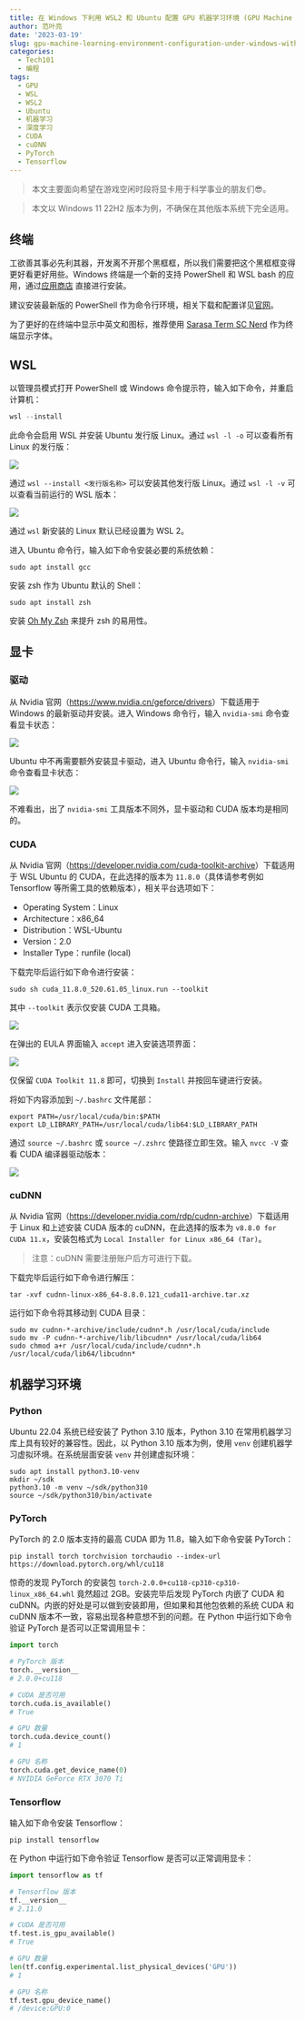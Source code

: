 ```yaml
---
title: 在 Windows 下利用 WSL2 和 Ubuntu 配置 GPU 机器学习环境 (GPU Machine Leanring Environment Configuration under Windows with WSL2 and Ubuntu)
author: 范叶亮
date: '2023-03-19'
slug: gpu-machine-learning-environment-configuration-under-windows-with-wsl2-and-ubuntu
categories:
  - Tech101
  - 编程
tags:
  - GPU
  - WSL
  - WSL2
  - Ubuntu
  - 机器学习
  - 深度学习
  - CUDA
  - cuDNN
  - PyTorch
  - Tensorflow
---
```


> 本文主要面向希望在游戏空闲时段将显卡用于科学事业的朋友们😎。

> 本文以 Windows 11 22H2 版本为例，不确保在其他版本系统下完全适用。

## 终端

工欲善其事必先利其器，开发离不开那个黑框框，所以我们需要把这个黑框框变得更好看更好用些。Windows 终端是一个新的支持 PowerShell 和 WSL bash 的应用，通过[应用商店](https://aka.ms/terminal) 直接进行安装。

建议安装最新版的 PowerShell 作为命令行环境，相关下载和配置详见[官网](https://learn.microsoft.com/zh-cn/powershell/)。

为了更好的在终端中显示中英文和图标，推荐使用 [Sarasa Term SC Nerd](https://github.com/laishulu/Sarasa-Term-SC-Nerd) 作为终端显示字体。

## WSL

以管理员模式打开 PowerShell 或 Windows 命令提示符，输入如下命令，并重启计算机：

```powershell
wsl --install
```

此命令会启用 WSL 并安装 Ubuntu 发行版 Linux。通过 `wsl -l -o` 可以查看所有 Linux 的发行版：

![](/images/cn/2023-03-19-gpu-machine-learning-environment-configuration-under-windows-with-wsl2-and-ubuntu/wsl-linux-distributions.png)

通过 `wsl --install <发行版名称>` 可以安装其他发行版 Linux。通过 `wsl -l -v` 可以查看当前运行的 WSL 版本：

![](/images/cn/2023-03-19-gpu-machine-learning-environment-configuration-under-windows-with-wsl2-and-ubuntu/wsl-running.png)

通过 `wsl` 新安装的 Linux 默认已经设置为 WSL 2。

进入 Ubuntu 命令行，输入如下命令安装必要的系统依赖：

```shell
sudo apt install gcc
```

安装 zsh 作为 Ubuntu 默认的 Shell：

```shell
sudo apt install zsh
```

安装 [Oh My Zsh](https://ohmyz.sh/) 来提升 zsh 的易用性。

## 显卡

### 驱动

从 Nvidia 官网（<https://www.nvidia.cn/geforce/drivers>）下载适用于 Windows 的最新驱动并安装。进入 Windows 命令行，输入 `nvidia-smi` 命令查看显卡状态：

![](/images/cn/2023-03-19-gpu-machine-learning-environment-configuration-under-windows-with-wsl2-and-ubuntu/nvidia-smi-windows.png)

Ubuntu 中不再需要额外安装显卡驱动，进入 Ubuntu 命令行，输入 `nvidia-smi` 命令查看显卡状态：

![](/images/cn/2023-03-19-gpu-machine-learning-environment-configuration-under-windows-with-wsl2-and-ubuntu/nvidia-smi-ubuntu.png)

不难看出，出了 `nvidia-smi` 工具版本不同外，显卡驱动和 CUDA 版本均是相同的。

### CUDA

从 Nvidia 官网（<https://developer.nvidia.com/cuda-toolkit-archive>）下载适用于 WSL Ubuntu 的 CUDA，在此选择的版本为 `11.8.0`（具体请参考例如 Tensorflow 等所需工具的依赖版本），相关平台选项如下：

- Operating System：Linux
- Architecture：x86_64
- Distribution：WSL-Ubuntu
- Version：2.0
- Installer Type：runfile (local)

下载完毕后运行如下命令进行安装：

```shell
sudo sh cuda_11.8.0_520.61.05_linux.run --toolkit
```

其中 `--toolkit` 表示仅安装 CUDA 工具箱。

![](/images/cn/2023-03-19-gpu-machine-learning-environment-configuration-under-windows-with-wsl2-and-ubuntu/cuda-installation-eula.png)

在弹出的 EULA 界面输入 `accept` 进入安装选项界面：

![](/images/cn/2023-03-19-gpu-machine-learning-environment-configuration-under-windows-with-wsl2-and-ubuntu/cuda-installation-options.png)

仅保留 `CUDA Toolkit 11.8` 即可，切换到 `Install` 并按回车键进行安装。

将如下内容添加到 `~/.bashrc` 文件尾部：

```shell
export PATH=/usr/local/cuda/bin:$PATH
export LD_LIBRARY_PATH=/usr/local/cuda/lib64:$LD_LIBRARY_PATH
```

通过 `source ~/.bashrc` 或 `source ~/.zshrc` 使路径立即生效。输入 `nvcc -V` 查看 CUDA 编译器驱动版本：

![](/images/cn/2023-03-19-gpu-machine-learning-environment-configuration-under-windows-with-wsl2-and-ubuntu/nvcc-version.png)

### cuDNN

从 Nvidia 官网（<https://developer.nvidia.com/rdp/cudnn-archive>）下载适用于 Linux 和上述安装 CUDA 版本的 cuDNN，在此选择的版本为 `v8.8.0 for CUDA 11.x`，安装包格式为 `Local Installer for Linux x86_64 (Tar)`。

> 注意：cuDNN 需要注册账户后方可进行下载。

下载完毕后运行如下命令进行解压：

```shell
tar -xvf cudnn-linux-x86_64-8.8.0.121_cuda11-archive.tar.xz
```

运行如下命令将其移动到 CUDA 目录：

```
sudo mv cudnn-*-archive/include/cudnn*.h /usr/local/cuda/include
sudo mv -P cudnn-*-archive/lib/libcudnn* /usr/local/cuda/lib64 
sudo chmod a+r /usr/local/cuda/include/cudnn*.h /usr/local/cuda/lib64/libcudnn*
```

## 机器学习环境

### Python

Ubuntu 22.04 系统已经安装了 Python 3.10 版本，Python 3.10 在常用机器学习库上具有较好的兼容性。因此，以 Python 3.10 版本为例，使用 `venv` 创建机器学习虚拟环境。在系统层面安装 `venv` 并创建虚拟环境：

```shell
sudo apt install python3.10-venv
mkdir ~/sdk
python3.10 -m venv ~/sdk/python310
source ~/sdk/python310/bin/activate
```

### PyTorch

PyTorch 的 2.0 版本支持的最高 CUDA 即为 11.8，输入如下命令安装 PyTorch：

```shell
pip install torch torchvision torchaudio --index-url https://download.pytorch.org/whl/cu118
```

惊奇的发现 PyTorch 的安装包 `torch-2.0.0+cu118-cp310-cp310-linux_x86_64.whl` 竟然超过 2GB。安装完毕后发现 PyTorch 内嵌了 CUDA 和 cuDNN。内嵌的好处是可以做到安装即用，但如果和其他包依赖的系统 CUDA 和 cuDNN 版本不一致，容易出现各种意想不到的问题。在 Python 中运行如下命令验证 PyTorch 是否可以正常调用显卡：

```python
import torch

# PyTorch 版本
torch.__version__
# 2.0.0+cu118

# CUDA 是否可用
torch.cuda.is_available()
# True

# GPU 数量
torch.cuda.device_count()
# 1

# GPU 名称
torch.cuda.get_device_name(0)
# NVIDIA GeForce RTX 3070 Ti
```

### Tensorflow

输入如下命令安装 Tensorflow：

```shell
pip install tensorflow
```

在 Python 中运行如下命令验证 Tensorflow 是否可以正常调用显卡：

```python
import tensorflow as tf

# Tensorflow 版本
tf.__version__
# 2.11.0

# CUDA 是否可用
tf.test.is_gpu_available()
# True

# GPU 数量
len(tf.config.experimental.list_physical_devices('GPU'))
# 1

# GPU 名称
tf.test.gpu_device_name()
# /device:GPU:0
```
